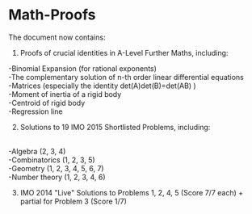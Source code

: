 # Math-Proofs

The document now contains:
1. Proofs of crucial identities in A-Level Further Maths, including:

-Binomial Expansion (for rational exponents)
<br>
-The complementary solution of n-th order linear differential equations
<br>
-Matrices (especially the identity det(A)det(B)=det(AB) )
<br>
-Moment of inertia of a rigid body
<br>
-Centroid of rigid body
<br>
-Regression line

2. Solutions to 19 IMO 2015 Shortlisted Problems, including:
<br>
-Algebra (2, 3, 4)
<br>
-Combinatorics (1, 2, 3, 5)
<br>
-Geometry (1, 2, 3, 4, 5, 6, 7)
<br>
-Number theory (1, 2, 3, 4, 6)
<br>

3. IMO 2014 "Live" Solutions to Problems 1, 2, 4, 5 (Score 7/7 each) + partial for Problem 3 (Score 1/7)
